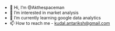 - 👋 Hi, I’m @Akthespaceman
- 👀 I’m interested in market analysis
- 🌱 I’m currently learning google data analytics
- 📫 How to reach me - kudal.antariksh@gmail.com

<!---
Akthespaceman/Akthespaceman is a ✨ special ✨ repository because its `README.md` (this file) appears on your GitHub profile.
You can click the Preview link to take a look at your changes.
--->
